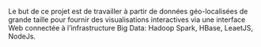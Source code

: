 Le but de ce projet est de travailler à partir de données géo-localisées de grande taille pour fournir des
visualisations interactives via une interface Web connectée à l’infrastructure Big Data: Hadoop Spark, HBase, LeaetJS,
NodeJs.
